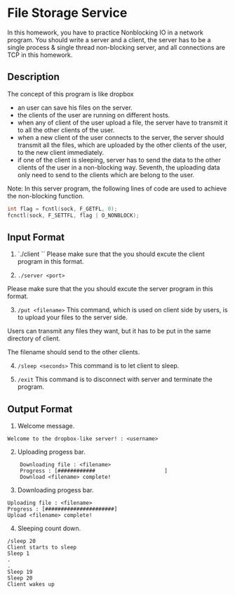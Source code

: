 File Storage Service
====================


In this homework, you have to practice Nonblocking IO in a network program.
You should write a server and a client, the server has to be a single process & single thread non-blocking server, and all connections are TCP in this homework.

Description
-----------

The concept of this program is like dropbox

* an user can save his files on the server.
* the clients of the user are running on different hosts.
* when any of client of the user upload a file, the server have to transmit it to all the other clients of the user.
* when a new client of the user connects to the server, the server should transmit all the files, which are uploaded by the other clients of the user, to the new client immediately.
* if one of the client is sleeping, server has to send the data to the other clients of the user in a non-blocking way.
Seventh, the uploading data only need to send to the clients which are belong to the user.

Note: In this server program, the following lines of code are used to achieve the non-blocking function.
```c
int flag = fcntl(sock, F_GETFL, 0);
fcnctl(sock, F_SETTFL, flag | O_NONBLOCK);
```

Input Format
------------

1. `./client <ip> <port> <username>``
  Please make sure that the you should excute the client program in this format.

2. `./server <port>`

  Please make sure that the you should excute the server program in this format.

3. `/put <filename>`
  This command, which is used on client side by users, is to upload your files to the server side.

  Users can transmit any files they want, but it has to be put in the same directory of client.

  The filename should send to the other clients.

4. `/sleep <seconds>`
  This command is to let client to sleep.

5. `/exit`
  This command is to disconnect with server and terminate the program.


Output Format
-------------

1. Welcome message. 

```
Welcome to the dropbox-like server! : <username>
```

2. Uploading progess bar.

```
    Downloading file : <filename>
    Progress : [############                      ]
    Download <filename> complete!
```

3. Downloading progess bar.

```
Uploading file : <filename>
Progress : [######################]
Upload <filename> complete!
```

4. Sleeping count down.

```
/sleep 20
Client starts to sleep
Sleep 1
.
.
Sleep 19
Sleep 20
Client wakes up  
```
